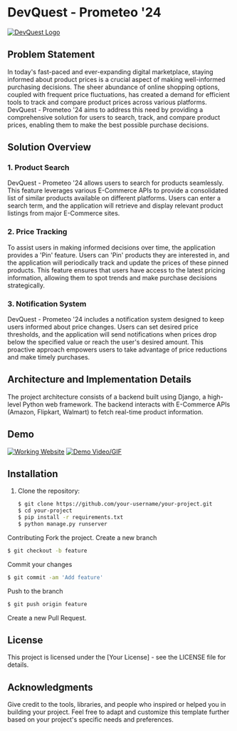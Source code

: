 # DevQuest - Prometeo '24

[![DevQuest Logo](link_to_logo.png)](link_to_project)

## Problem Statement

In today's fast-paced and ever-expanding digital marketplace, staying informed about product prices is a crucial aspect of making well-informed purchasing decisions. The sheer abundance of online shopping options, coupled with frequent price fluctuations, has created a demand for efficient tools to track and compare product prices across various platforms. DevQuest - Prometeo '24 aims to address this need by providing a comprehensive solution for users to search, track, and compare product prices, enabling them to make the best possible purchase decisions.

## Solution Overview

### 1. Product Search

DevQuest - Prometeo '24 allows users to search for products seamlessly. This feature leverages various E-Commerce APIs to provide a consolidated list of similar products available on different platforms. Users can enter a search term, and the application will retrieve and display relevant product listings from major E-Commerce sites.

### 2. Price Tracking

To assist users in making informed decisions over time, the application provides a 'Pin' feature. Users can 'Pin' products they are interested in, and the application will periodically track and update the prices of these pinned products. This feature ensures that users have access to the latest pricing information, allowing them to spot trends and make purchase decisions strategically.

### 3. Notification System

DevQuest - Prometeo '24 includes a notification system designed to keep users informed about price changes. Users can set desired price thresholds, and the application will send notifications when prices drop below the specified value or reach the user's desired amount. This proactive approach empowers users to take advantage of price reductions and make timely purchases.

## Architecture and Implementation Details

The project architecture consists of a backend built using Django, a high-level Python web framework. The backend interacts with E-Commerce APIs (Amazon, Flipkart, Walmart) to fetch real-time product information.

## Demo

[![Working Website](link_to_working_website_screenshot.png)](link_to_working_website)
[![Demo Video/GIF](link_to_demo_video.gif)](link_to_demo_video)

## Installation

1. Clone the repository:
   ```bash
   $ git clone https://github.com/your-username/your-project.git
   $ cd your-project
   $ pip install -r requirements.txt
   $ python manage.py runserver

Contributing
Fork the project.
Create a new branch 
   ```bash
   $ git checkout -b feature
   ```
Commit your changes
   ```bash
   $ git commit -am 'Add feature'
   ```
Push to the branch 
   ```bash
   $ git push origin feature
   ```

Create a new Pull Request.

## License
This project is licensed under the [Your License] - see the LICENSE file for details.

## Acknowledgments
Give credit to the tools, libraries, and people who inspired or helped you in building your project.
Feel free to adapt and customize this template further based on your project's specific needs and preferences.




   

